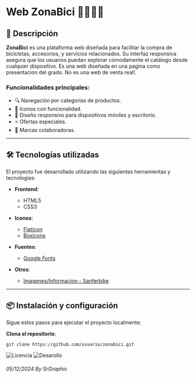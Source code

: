 # Web ZonaBici 🚴‍♀️🚴‍♂️

## 📖 Descripción

**ZonaBici** es una plataforma web diseñada para facilitar la compra de bicicletas, accesorios, y servicios relacionados. Su interfaz responsiva asegura que los usuarios puedan explorar cómodamente el catálogo desde cualquier dispositivo. Es una web diseñada en una pagina como presentacion del grado. No es una web de venta real!.

### Funcionalidades principales:
- 🔍 Navegación por categorías de productos.
- 🛒 Iconos con funcionalidad.
- 📱 Diseño responsivo para dispositivos móviles y escritorio.
- ⭐ Ofertas especiales.
- 📨 Marcas colaboradoras.

---

## 🛠️ Tecnologías utilizadas

El proyecto fue desarrollado utilizando las siguientes herramientas y tecnologías:

- **Frontend**:
  - HTML5
  - CSS3
  
- **Iconos**:
  - [Flaticon](https://www.flaticon.es/)
  - [Boxicons](https://boxicons.com/)

- **Fuentes**:
  - [Google Fonts](https://fonts.google.com/)
  
- **Otros**:
  - [Imagenes/Informacion - Sanferbike](https://www.sanferbike.com/es/)

---

## 📦 Instalación y configuración

Sigue estos pasos para ejecutar el proyecto localmente:

**Clona el repositorio**:
   ```
   git clone https://github.com/usuario/zonabici.git
   ```
![Licencia](https://img.shields.io/badge/license-srgraphic-lightgrey)
![Desarollo](https://img.shields.io/badge/version-v0.1-blue)

###### 05/12/2024 By SrGraphic 
